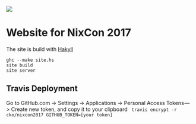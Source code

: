<a href="https://travis-ci.org/cko/nixcon2017"><img src="https://travis-ci.org/cko/nixcon2017.svg?branch=master"></a>

# Website for NixCon 2017

The site is build with [Hakyll](https://jaspervdj.be/hakyll/)


    ghc --make site.hs
    site build
    site server

## Travis Deployment

Go to GitHub.com -> Settings -> Applications -> Personal Access Tokens — > Create new token, and copy it to your clipboard
` travis encrypt -r cko/nixcon2017 GITHUB_TOKEN=[your token]`
